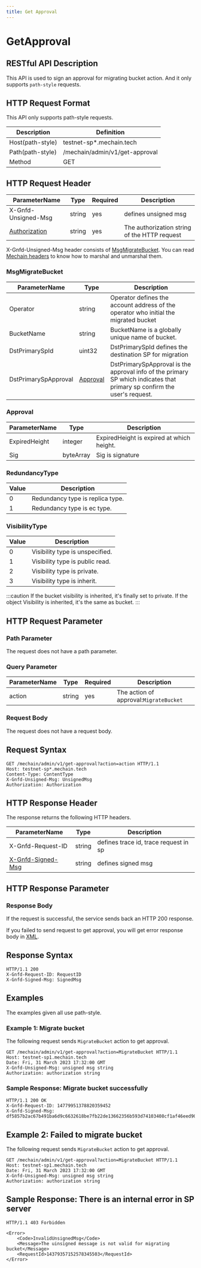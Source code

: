 ```yaml
---
title: Get Approval
---
```


# GetApproval

## RESTful API Description

This API is used to sign an approval for migrating bucket action. And it only supports `path-style` requests.

## HTTP Request Format

This API only supports path-style requests.

| Description      | Definition                     |
| ---------------- | ------------------------------ |
| Host(path-style) | testnet-sp*.mechain.tech       |
| Path(path-style) | /mechain/admin/v1/get-approval |
| Method           | GET                            |

## HTTP Request Header

| ParameterName                                    | Type   | Required | Description                                  |
| ------------------------------------------------ | ------ | -------- | -------------------------------------------- |
| X-Gnfd-Unsigned-Msg                              | string | yes      | defines unsigned msg                         |
| [Authorization](/README.md#authorization-header) | string | yes      | The authorization string of the HTTP request |

X-Gnfd-Unsigned-Msg header consists of [MsgMigrateBucket](#msgmigratebucket). You can read [Mechain headers](/README.md) to know how to marshal and unmarshal them.

### MsgMigrateBucket
| ParameterName        | Type                  | Description                                                                                                             |
| -------------------- | --------------------- | ----------------------------------------------------------------------------------------------------------------------- |
| Operator             | string                | Operator defines the account address of the operator who initial the migrated bucket                                    |
| BucketName           | string                | BucketName is a globally unique name of bucket.                                                                         |
| DstPrimarySpId       | uint32                | DstPrimarySpId defines the destination SP for migration                                                                 |
| DstPrimarySpApproval | [Approval](#approval) | DstPrimarySpApproval is the approval info of the primary SP which indicates that primary sp confirm the user's request. |

### Approval

| ParameterName | Type      | Description                               |
| ------------- | --------- | ----------------------------------------- |
| ExpiredHeight | integer   | ExpiredHeight is expired at which height. |
| Sig           | byteArray | Sig is signature                          |

### RedundancyType

| Value | Description                      |
| ----- | -------------------------------- |
| 0     | Redundancy type is replica type. |
| 1     | Redundancy type is ec type.      |

### VisibilityType

| Value | Description                     |
| ----- | ------------------------------- |
| 0     | Visibility type is unspecified. |
| 1     | Visibility type is public read. |
| 2     | Visibility type is private.     |
| 3     | Visibility type is inherit.     |

:::caution
If the bucket visibility is inherited, it's finally set to private. If the object Visibility is inherited, it's the same as bucket.
:::

## HTTP Request Parameter

### Path Parameter

The request does not have a path parameter.

### Query Parameter

| ParameterName | Type   | Required | Description                            |
| ------------- | ------ | -------- | -------------------------------------- |
| action        | string | yes      | The action of approval:`MigrateBucket` |

### Request Body

The request does not have a request body.

## Request Syntax

```HTTP
GET /mechain/admin/v1/get-approval?action=action HTTP/1.1
Host: testnet-sp*.mechain.tech
Content-Type: ContentType
X-Gnfd-Unsigned-Msg: UnsignedMsg
Authorization: Authorization
```

## HTTP Response Header

The response returns the following HTTP headers.

| ParameterName                                     | Type   | Description                           |
| ------------------------------------------------- | ------ | ------------------------------------- |
| X-Gnfd-Request-ID                                 | string | defines trace id, trace request in sp |
| [X-Gnfd-Signed-Msg](/README.md#x-gnfd-signed-msg) | string | defines signed msg                    |

## HTTP Response Parameter

### Response Body

If the request is successful, the service sends back an HTTP 200 response.

If you failed to send request to get approval, you will get error response body in [XML](./sp_response.md#sp-error-response).

## Response Syntax

```HTTP
HTTP/1.1 200
X-Gnfd-Request-ID: RequestID
X-Gnfd-Signed-Msg: SignedMsg
```

## Examples

The examples given all use path-style.

### Example 1: Migrate bucket

The following request sends `MigrateBucket` action to get approval.

```HTTP
GET /mechain/admin/v1/get-approval?action=MigrateBucket HTTP/1.1
Host: testnet-sp1.mechain.tech
Date: Fri, 31 March 2023 17:32:00 GMT
X-Gnfd-Unsigned-Msg: unsigned msg string
Authorization: authorization string
```

### Sample Response: Migrate bucket successfully

```HTTP
HTTP/1.1 200 OK
X-Gnfd-Request-ID: 14779951378820359452
X-Gnfd-Signed-Msg: df5857b2ac67b491ba6d9c6632618be7fb22de13662356b593d74103408cf1af46eed90edaa77bdb65b12fc63ee3bec8314ad7bb0f3ae099ccf7dafe22abff2e01
```

## Example 2: Failed to migrate bucket

The following request sends `MigrateBucket` action to get approval.

```HTTP
GET /mechain/admin/v1/get-approval?action=MigrateBucket HTTP/1.1
Host: testnet-sp1.mechain.tech
Date: Fri, 31 March 2023 17:32:00 GMT
X-Gnfd-Unsigned-Msg: unsigned msg string
Authorization: authorization string
```

## Sample Response: There is an internal error in SP server

```HTTP
HTTP/1.1 403 Forbidden

<Error>
    <Code>InvalidUnsignedMsg</Code>
    <Message>The uinsigned message is not valid for migrating bucket</Message>
    <RequestId>14379357152578345503</RequestId>
</Error>
```
